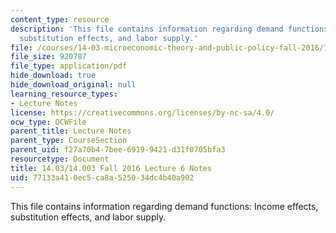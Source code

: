 ```yaml
---
content_type: resource
description: 'This file contains information regarding demand functions: Income effects,
  substitution effects, and labor supply.'
file: /courses/14-03-microeconomic-theory-and-public-policy-fall-2016/77133a410ec5ca8a525034dc4b40a902_MIT14_03F16_lec6.pdf
file_size: 920787
file_type: application/pdf
hide_download: true
hide_download_original: null
learning_resource_types:
- Lecture Notes
license: https://creativecommons.org/licenses/by-nc-sa/4.0/
ocw_type: OCWFile
parent_title: Lecture Notes
parent_type: CourseSection
parent_uid: f27a70b4-7bee-6919-9421-d31f0705bfa3
resourcetype: Document
title: 14.03/14.003 Fall 2016 Lecture 6 Notes
uid: 77133a41-0ec5-ca8a-5250-34dc4b40a902
---
```

This file contains information regarding demand functions: Income effects, substitution effects, and labor supply.